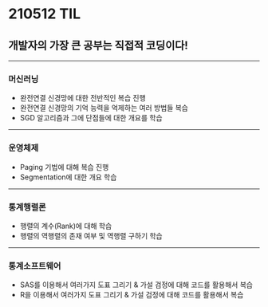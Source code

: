 # 210512 TIL
## 개발자의 가장 큰 공부는 직접적 코딩이다!
------------------
### 머신러닝
  * 완전연결 신경망에 대한 전반적인 복습 진행
  * 완전연결 신경망의 기억 능력을 억제하는 여러 방법들 복습
  * SGD 알고리즘과 그에 단점들에 대한 개요를 학습
-------------
### 운영체제
  * Paging 기법에 대해 복습 진행
  * Segmentation에 대한 개요 학습
-----------------
### 통계행렬론
  * 행렬의 계수(Rank)에 대해 학습
  * 행렬의 역행렬의 존재 여부 및 역행렬 구하기 학습
------------
### 통계소프트웨어
  * SAS를 이용해서 여러가지 도표 그리기 & 가설 검정에 대해 코드를 활용해서 복습
  * R을 이용해서 여러가지 도표 그리기 & 가설 검정에 대해 코드를 활용해서 복습
